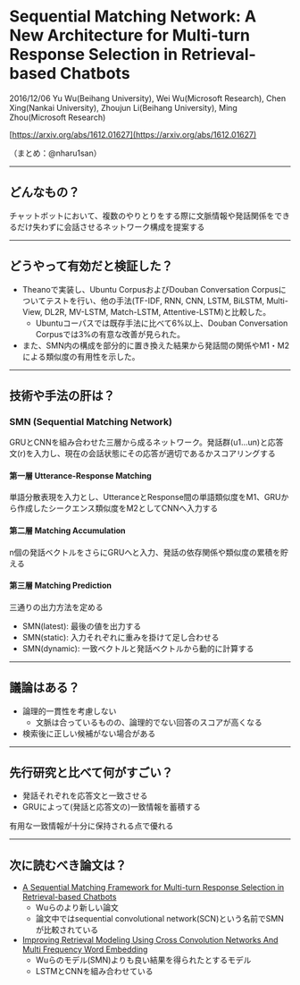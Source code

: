 Sequential Matching Network: A New Architecture for Multi-turn Response Selection in Retrieval-based Chatbots
===

2016/12/06 Yu Wu(Beihang University), Wei Wu(Microsoft Research), Chen Xing(Nankai University), Zhoujun Li(Beihang University), Ming Zhou(Microsoft Research)

[https://arxiv.org/abs/1612.01627](https://arxiv.org/abs/1612.01627)

（まとめ：@nharu1san）

---
## どんなもの？
チャットボットにおいて、複数のやりとりをする際に文脈情報や発話関係をできるだけ失わずに会話させるネットワーク構成を提案する

---
## どうやって有効だと検証した？
- Theanoで実装し、Ubuntu CorpusおよびDouban Conversation Corpusについてテストを行い、他の手法(TF-IDF, RNN, CNN, LSTM, BiLSTM, Multi-View, DL2R, MV-LSTM, Match-LSTM, Attentive-LSTM)と比較した。
  - Ubuntuコーパスでは既存手法に比べて6%以上、Douban Conversation Corpusでは3%の有意な改善が見られた。
- また、SMN内の構成を部分的に置き換えた結果から発話間の関係やM1・M2による類似度の有用性を示した。
---

## 技術や手法の肝は？
### SMN (Sequential Matching Network)
GRUとCNNを組み合わせた三層から成るネットワーク。発話群(u1...un)と応答文(r)を入力し、現在の会話状態にその応答が適切であるかスコアリングする

#### 第一層 Utterance-Response Matching
単語分散表現を入力とし、UtteranceとResponse間の単語類似度をM1、GRUから作成したシークエンス類似度をM2としてCNNへ入力する

#### 第二層 Matching Accumulation
n個の発話ベクトルをさらにGRUへと入力、発話の依存関係や類似度の累積を貯える

#### 第三層 Matching Prediction
三通りの出力方法を定める

- SMN(latest): 最後の値を出力する
- SMN(static): 入力それぞれに重みを掛けて足し合わせる
- SMN(dynamic): 一致ベクトルと発話ベクトルから動的に計算する

---

## 議論はある？
- 論理的一貫性を考慮しない
  - 文脈は合っているものの、論理的でない回答のスコアが高くなる
- 検索後に正しい候補がない場合がある

---

## 先行研究と比べて何がすごい？
- 発話それぞれを応答文と一致させる
- GRUによって(発話と応答文の)一致情報を蓄積する

有用な一致情報が十分に保持される点で優れる

---

## 次に読むべき論文は？
- [A Sequential Matching Framework for Multi-turn Response Selection in Retrieval-based Chatbots](https://arxiv.org/abs/1710.11344)
  - Wuらのより新しい論文
  - 論文中ではsequential convolutional network(SCN)という名前でSMNが比較されている
- [Improving Retrieval Modeling Using Cross Convolution Networks And Multi Frequency Word Embedding](https://arxiv.org/abs/1802.05373)
  - Wuらのモデル(SMN)よりも良い結果を得られたとするモデル
  - LSTMとCNNを組み合わせている
